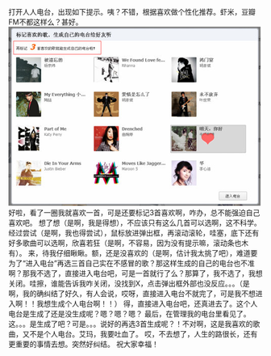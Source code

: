 打开人人电台，出现如下提示。咦？不错，根据喜欢做个性化推荐。虾米，豆瓣FM不都这样么？甚好。
<img src="/blog/images/renrenfm.jpg">
好啦，看了一圈我就喜欢一首，可是还要标记3首喜欢啊，咋办，总不能强迫自己喜欢吧。
想了想（是啊，我是得想），不应该只有这么几首可以选啊，这不科学。
经过尝试（是啊，我也得尝试），鼠标放进弹出框，再滚动滚轮，哇塞，底下还有好多歌曲可以选啊，欣喜若狂（是啊，不容易，因为没有提示嘛，滚动条也木有）。
来，待我仔细瞅瞅。额，还是没喜欢的（是啊，估计我太挑了吧），难道要为了“进入电台”再选三首自己实在不感冒的歌？那这样生成的自己的电台也不准啊？那我不选了，直接进入电台吧，可是一首就行了么？那算了，我不选了，我想关闭。哇擦，谁能告诉我咋关闭，没找到X，点击弹出框外部也没反应。。。（是啊，我的确纠结了好久，有人会说，哎呀，直接进入电台不就完了，可是我不想进入啊！！我想生成个人电台啊！！）
得，直接进入电台吧，还真进去了。这个人电台是生成了还是没生成呢？嗯？嗯？嗯？
最后，在管理我的电台里看见了。
这。。。是生成了吧？可是。。。说好的再选3首生成呢？！不对啊，这是我喜欢的歌曲，又不是个人电台。艾玛，我要吐血了。
哎，不去想了，人生的路很长，还有更重要的事情去想。突然好纠结。
祝大家幸福！